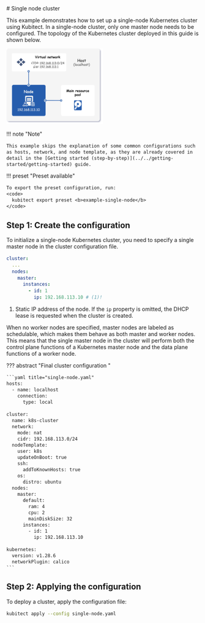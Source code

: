 <div markdown="1" class="text-center">
# Single node cluster
</div>

<div markdown="1" class="text-justify">

This example demonstrates how to set up a single-node Kubernetes cluster using Kubitect.
In a single-node cluster, only one master node needs to be configured.
The topology of the Kubernetes cluster deployed in this guide is shown below.

<div class="text-center">
  <img
    class="mobile-w-75"
    src="../../assets/images/topology-1m-arch.png"
    alt="Architecture of a single node cluster"
    width="50%">
</div>

!!! note "Note"

    This example skips the explanation of some common configurations such as hosts, network, and node template, as they are already covered in detail in the [Getting started (step-by-step)](../../getting-started/getting-started) guide.

!!! preset "Preset available"

    To export the preset configuration, run:
    <code>
      kubitect export preset <b>example-single-node</b>
    </code>

## Step 1: Create the configuration

To initialize a single-node Kubernetes cluster, you need to specify a single master node in the cluster configuration file.

```yaml title="single-node.yaml"
cluster:
  ...
  nodes:
    master:
      instances:
        - id: 1
          ip: 192.168.113.10 # (1)!
```

1.  Static IP address of the node.
    If the `ip` property is omitted, the DHCP lease is requested when the cluster is created.

When no worker nodes are specified, master nodes are labeled as schedulable, which makes them behave as both master and worker nodes.
This means that the single master node in the cluster will perform both the control plane functions of a Kubernetes master node and the data plane functions of a worker node.

??? abstract "Final cluster configuration <i class="click-tip"></i>"

    ```yaml title="single-node.yaml"
    hosts:
      - name: localhost
        connection:
          type: local

    cluster:
      name: k8s-cluster
      network:
        mode: nat
        cidr: 192.168.113.0/24
      nodeTemplate:
        user: k8s
        updateOnBoot: true
        ssh:
          addToKnownHosts: true
        os:
          distro: ubuntu
      nodes:
        master:
          default:
            ram: 4
            cpu: 2
            mainDiskSize: 32
          instances:
            - id: 1
              ip: 192.168.113.10

    kubernetes:
      version: v1.28.6
      networkPlugin: calico
    ```

## Step 2: Applying the configuration

To deploy a cluster, apply the configuration file:

```sh
kubitect apply --config single-node.yaml
```

</div>
